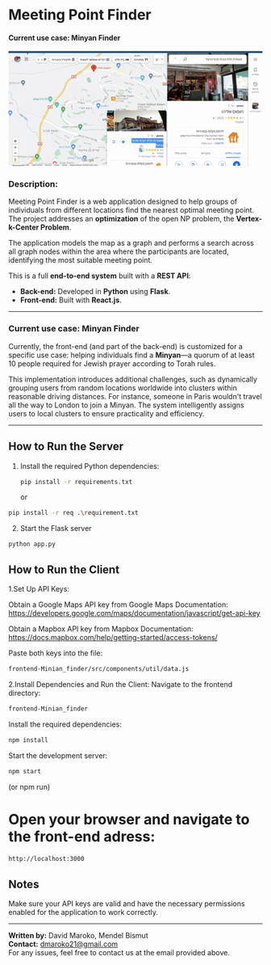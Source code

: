 # Meeting Point Finder  
<h4>Current use case: Minyan Finder</h4>
<img src="demonstration_gif.gif" alt="description" />


<h3>Description:</h3>  

Meeting Point Finder is a web application designed to help groups of individuals from different locations find the nearest optimal meeting point. The project addresses an **optimization** of the open NP problem, the **Vertex-k-Center Problem**.  

The application models the map as a graph and performs a search across all graph nodes within the area where the participants are located, identifying the most suitable meeting point.  

This is a full **end-to-end system** built with a **REST API**:  
- **Back-end:** Developed in **Python** using **Flask**.  
- **Front-end:** Built with **React.js**.  

---

### Current use case: Minyan Finder
Currently, the front-end (and part of the back-end) is customized for a specific use case: helping individuals find a **Minyan**—a quorum of at least 10 people required for Jewish prayer according to Torah rules.  

This implementation introduces additional challenges, such as dynamically grouping users from random locations worldwide into clusters within reasonable driving distances. For instance, someone in Paris wouldn't travel all the way to London to join a Minyan. The system intelligently assigns users to local clusters to ensure practicality and efficiency.  

---

## How to Run the Server  
1. Install the required Python dependencies:  
   ```bash
   pip install -r requirements.txt
   ```
   or
  ```bash
  pip install -r req .\requirement.txt
```  
2. Start the Flask server
```bash
python app.py
```
## How to Run the Client
1.Set Up API Keys:

Obtain a Google Maps API key from Google Maps Documentation: https://developers.google.com/maps/documentation/javascript/get-api-key

Obtain a Mapbox API key from Mapbox Documentation: https://docs.mapbox.com/help/getting-started/access-tokens/

Paste both keys into the file:
```bash
frontend-Minian_finder/src/components/util/data.js
```
2.Install Dependencies and Run the Client:
Navigate to the frontend directory:
```bash
frontend-Minian_finder
```
Install the required dependencies:
```bash
npm install
```
Start the development server:
```bash
npm start
```
(or npm run)
# Open your browser and navigate to the front-end adress:
```bash
http://localhost:3000
```
## Notes
Make sure your API keys are valid and have the necessary permissions enabled for the application to work correctly.
 
---
**Written by:** David Maroko, Mendel Bismut  
**Contact:** [dmaroko21@gmail.com](mailto:dmaroko21@gmail.com)  
For any issues, feel free to contact us at the email provided above.

